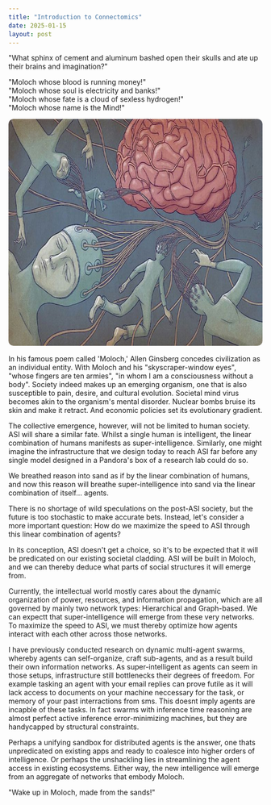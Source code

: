 ```yaml
---
title: "Introduction to Connectomics"
date: 2025-01-15
layout: post
---
```


"What sphinx of cement and aluminum bashed open their skulls and ate up their brains and imagination?"

"Moloch whose blood is running money!"  
"Moloch whose soul is electricity and banks!"  
"Moloch whose fate is a cloud of sexless hydrogen!"  
"Moloch whose name is the Mind!"

<p align="center"><img src="/images/moloch.jpg" alt="Alt text" width="750" height="450" style="border-radius: 10px;"></p>

In his famous poem called 'Moloch,' Allen Ginsberg concedes civilization as an individual entity. With Moloch and his "skyscraper-window eyes", "whose fingers are ten armies", "in whom I am a consciousness without a body". Society indeed makes up an emerging organism, one that is also susceptible to pain, desire, and cultural evolution. Societal mind virus becomes akin to the organism's mental disorder. Nuclear bombs bruise its skin and make it retract. And economic policies set its evolutionary gradient.

The collective emergence, however, will not be limited to human society. ASI will share a similar fate. Whilst a single human is intelligent, the linear combination of humans manifests as super-intelligence. Similarly, one might imagine the infrastructure that we design today to reach ASI far before any single model designed in a Pandora's box of a research lab could do so.

We breathed reason into sand as if by the linear combination of humans, and now this reason will breathe super-intelligence into sand via the linear combination of itself... agents.

There is no shortage of wild speculations on the post-ASI society, but the future is too stochastic to make accurate bets. Instead, let's consider a more important question: How do we maximize the speed to ASI through this linear combination of agents?

In its conception, ASI doesn't get a choice, so it's to be expected that it will be predicated on our existing societal cladding. ASI will be built in Moloch, and we can thereby deduce what parts of social structures it will emerge from.

Currently, the intellectual world mostly cares about the dynamic organization of power, resources, and information propagation, which are all governed by mainly two network types: Hierarchical and Graph-based. We can expectt that super-intelligence will emerge from these very networks. To maximize the speed to ASI, we must thereby optimize how agents interact with each other across those networks.

I have previously conducted research on dynamic multi-agent swarms, whereby agents can self-organize, craft sub-agents, and as a result build their own information networks. As super-intelligent as agents can seem in those setups, infrastructure still bottlenecks their degrees of freedom. For example tasking an agent with your email replies can prove futile as it will lack access to documents on your machine neccessary for the task, or memory of your past interractions from sms. This doesnt imply agents are incapble of these tasks. In fact swarms with inference time reasoning are almost perfect active inference error-minimizing machines, but they are handycapped by structural constraints. 

Perhaps a unifying sandbox for distributed agents is the answer, one thats unpredicated on existing apps and ready to coalesce into higher orders of intelligence. Or perhaps the unshackling lies in streamlining the agent access in existing ecosystems. Either way, the new intelligence will emerge from an aggregate of networks that embody Moloch.

"Wake up in Moloch, made from the sands!"